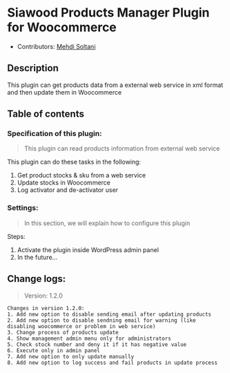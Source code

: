 # Siawood Products Manager Plugin for Woocommerce

* Contributors: [Mehdi Soltani](https://wpwebmaster.ir/author/mehdi-soltani/)



## Description
This plugin can get products data from a external web service in xml format 
and then update them in Woocommerce


## Table of contents

### Specification of this plugin:

> This plugin can read products information from external web service 

This plugin can do these tasks in the following: 
1. Get product stocks & sku from a web service
2. Update stocks in Woocommerce
3. Log activator and de-activator user


### Settings:

> In this section, we will explain how to configure this plugin

 Steps:

1. Activate the plugin inside WordPress admin panel
2. In the future...


## Change logs:

> Version: 1.2.0 

```
Changes in version 1.2.0:
1. Add new option to disable sending email after updating products 
2. Add new option to disable sendning email for warning (like disabling woocommerce or problem in web service)
3. Change process of products update
4. Show management admin menu only for administrators
5. Check stock number and deny it if it has negative value
6. Execute only in admin panel
7. Add new option to only update manually
8. Add new option to log success and fail products in update process

```